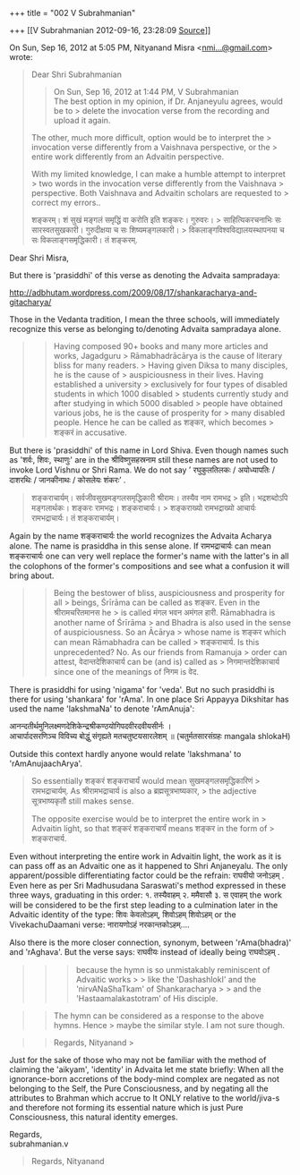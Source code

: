 +++
title = "002 V Subrahmanian"

+++
[[V Subrahmanian	2012-09-16, 23:28:09 [Source](https://groups.google.com/g/bvparishat/c/RJeqLhorC0A)]]



  
  

On Sun, Sep 16, 2012 at 5:05 PM, Nityanand Misra \<[nmi...@gmail.com]()\> wrote:  

> Dear Shri Subrahmanian  
>   
> > 
> > 
> > On Sun, Sep 16, 2012 at 1:44 PM, V Subrahmanian  
> The best option in my opinion, if Dr. Anjaneyulu agrees, would be to > delete the invocation verse from the recording and upload it again.  
>   
> The other, much more difficult, option would be to interpret the > invocation verse differently from a Vaishnava perspective, or the > entire work differently from an Advaitin perspective.  
>   
> With my limited knowledge, I can make a humble attempt to interpret > two words in the invocation verse differently from the Vaishnava > perspective. Both Vaishnava and Advaitin scholars are requested to > correct my errors..  
>   
> शङ्करम्। शं सुखं मङ्गलं समृद्धिं वा करोति इति शङ्करः। गुरुवरः। > साहित्यिकरचनाभिः सः सारस्वतसुखकारी। गुरुदीक्षया च सः शिष्यमङ्गलकारी। > विकलाङ्गविश्वविद्यालयस्थापनया च सः विकलाङ्गसमृद्धिकारी। तं शङ्करम्.  
> > 
> > 

  
Dear Shri Misra,  
  
But there is 'prasiddhi' of this verse as denoting the Advaita sampradaya:  
  
<http://adbhutam.wordpress.com/2009/08/17/shankaracharya-and-gitacharya/>  
  
Those in the Vedanta tradition, I mean the three schools, will immediately recognize this verse as belonging to/denoting Advaita sampradaya alone.  
  

> 
> > 
> > Having composed 90+ books and many more articles and works, Jagadguru > Rāmabhadrācārya is the cause of literary bliss for many readers. > Having given Diksa to many disciples, he is the cause of > auspiciousness in their lives. Having established a university > exclusively for four types of disabled students in which 1000 disabled > students currently study and after studying in which 5000 disabled > people have obtained various jobs, he is the cause of prosperity for > many disabled people. Hence he can be called as शङ्कर, which becomes > शङ्करं in accusative.  
> > 
> > 

  
But there is 'prasiddhi' of this name in Lord Shiva. Even though names such as 'शर्वः, शिवः, स्थाणुः' are in the श्रीविष्णुसहस्रनाम still these names are not used to invoke Lord Vishnu or Shri Rama. We do not say ’ रघुकुलतिलकः / अयोध्यापतिः / दाशरथिः / जानकीनाथः / कोसलेयः शंकरः’ .  

> 
> > 
> >   
> शङ्कराचार्यम्। सर्वजीवसुखमङ्गलसमृद्धिकारी श्रीरामः। तस्यैव नाम रामभद्र > इति। भद्रशब्दोऽपि मङ्गलार्थकः। शङ्करः रामभद्रः। शङ्कराचार्यः। > शङ्कराख्यो रामभद्राख्यो आचार्यः रामभद्राचार्यः। तं शङ्कराचार्यम्।  
> > 
> > 

  
  
  
Again by the name शङ्कराचार्यः the world recognizes the Advaita Acharya alone. The name is prasiddha in this sense alone. If रामभद्राचार्यः can mean शङ्कराचार्यः one can very well replace the former's name with the latter's in all the colophons of the former's compositions and see what a confusion it will bring about.  
  

> 
> > 
> > Being the bestower of bliss, auspiciousness and prosperity for all > beings, Śrīrāma can be called as शङ्कर. Even in the श्रीरामचरितमानस he > is called मंगल भवन अमंगल हारी. Rāmabhadra is another name of Śrīrāma > and Bhadra is also used in the sense of auspiciousness. So an Ācārya > whose name is शङ्कर which can mean Rāmabhadra can be called > शङ्कराचार्य. Is this unprecedented? No. As our friends from Ramanuja > order can attest, वेदान्तदेशिकाचार्य can be (and is) called as > निगमान्तदेशिकाचार्य since one of the meanings of निगम is वेद.  
> > 
> > 

  
There is prasiddhi for using 'nigama' for 'veda'. But no such prasiddhi is there for using 'shankara' for 'rAma'. In one place Sri Appayya Dikshitar has used the name 'lakshmaNa' to denote 'rAmAnuja':  
  
आनन्दतीर्थमुनिलक्ष्मणदेशिकेन्द्रश्रीकण्ठयोगिपदवीरदवीयसीर्नः ।  
आचार्पादसरणिञ्च विविच्य बोद्धुं संगृह्यते मतचतुष्टयसारलेशम् ॥ (चतुर्मतसारसंग्रहः mangala shlokaH)  
  
Outside this context hardly anyone would relate 'lakshmana' to 'rAmAnujaachArya'.  
  

> 
> > 
> >   
> So essentially शङ्करं शङ्कराचार्यं would mean सुखमङ्गलसमृद्धिकारिणं > रामभद्राचार्यम्. As श्रीरामभद्राचार्य is also a ब्रह्मसूत्रभाष्यकार, > the adjective सूत्रभाष्यकृतौ still makes sense.  
>   
> The opposite exercise would be to interpret the entire work in > Advaitin light, so that शङ्करं शङ्कराचार्यं means शङ्कर in the form of > शङ्कराचार्य.  
> > 
> > 

  
Even without interpreting the entire work in Advaitin light, the work as it is can pass off as an Advaitic one as it happened to Shri Anjaneyalu. The only apparent/possible differentiating factor could be the refrain: राघवीयो जनोऽहम् . Even here as per Sri Madhusudana Saraswati's method expressed in these three ways, graduating in this order:  १. तस्यैवाहम् २. ममैवासौ ३. स एवाहम् the work will be considered to be the first step leading to a culmination later in the Advaitic identity of the type: शिवः केवलोऽहम्, शिवोऽहम् शिवोऽहम् or the VivekachuDaamani verse: नारायणोऽहं नरकान्तकोऽहम्....  
  
Also there is the more closer connection, synonym, between 'rAma(bhadra)' and 'rAghava'. But the verse says: राघवीयः instead of ideally being राघवोऽहम् .  



> 
> > 

> 
> > 
> > > because the hymn is so unmistakably reminiscent of Advaitic works > > like the 'DashashlokI' and the 'nirvANaShaTkam' of Shankaracharya > > and the 'Hastaamalakastotram' of His disciple.  
> >   
> >   
> > 
> > 

> 
> > 
> > The hymn can be considered as a response to the above hymns. Hence > maybe the similar style. I am not sure though.
> > 
> > 



> 
> > 
> >  Regards, Nityanand >
> 
> > 

  


  
Just for the sake of those who may not be familiar with the method of claiming the 'aikyam', 'identity' in Advaita let me state briefly: When all the ignorance-born accretions of the body-mind complex are negated as not belonging to the Self, the Pure Consciousness, and by negating all the attributes to Brahman which accrue to It ONLY relative to the world/jiva-s and therefore not forming its essential nature which is just Pure Consciousness, this natural identity emerges.  
  
Regards,  
subrahmanian.v  

> 
> > 
> >   
> Regards, Nityanand  
> 
> > 
> >   
> > 

  

